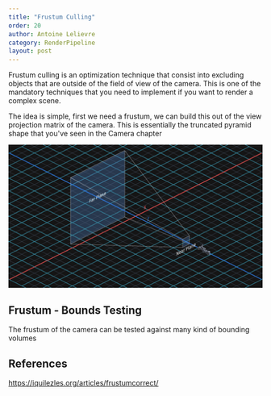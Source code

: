 ```yaml
---
title: "Frustum Culling"
order: 20
author: Antoine Lelievre
category: RenderPipeline 
layout: post
---
```


Frustum culling is an optimization technique that consist into excluding objects that are outside of the field of view of the camera. This is one of the mandatory techniques that you need to implement if you want to render a complex scene.

The idea is simple, first we need a frustum, we can build this out of the view projection matrix of the camera. This is essentially the truncated pyramid shape that you've seen in the Camera chapter

![](../assets/Recordings/Camera%2001.png)

## Frustum - Bounds Testing

The frustum of the camera can be tested against many kind of bounding volumes

## References

https://iquilezles.org/articles/frustumcorrect/